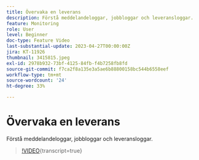```yaml
---
title: Övervaka en leverans
description: Förstå meddelandeloggar, jobbloggar och leveransloggar.
feature: Monitoring
role: User
level: Beginner
doc-type: Feature Video
last-substantial-update: 2023-04-27T00:00:00Z
jira: KT-11926
thumbnail: 3415815.jpeg
exl-id: 2978b932-73bf-4125-84fb-f4b7258fb8fd
source-git-commit: f7ca2f8a135e3a5ae6b88800158bc544b6558eef
workflow-type: tm+mt
source-wordcount: '24'
ht-degree: 33%

---
```


# Övervaka en leverans

Förstå meddelandeloggar, jobbloggar och leveransloggar.

>[!VIDEO](https://video.tv.adobe.com/v/3445038/?learn=on&captions=swe){transcript=true}
